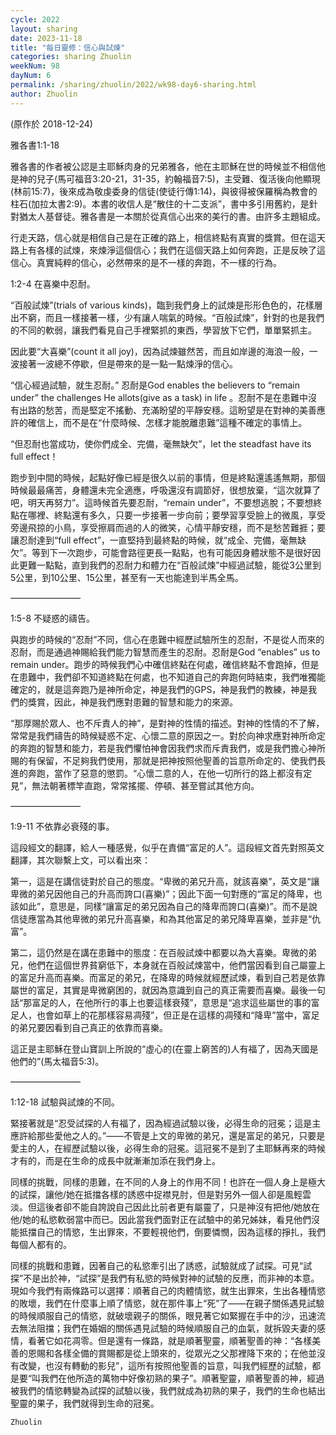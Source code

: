 ```yaml
---
cycle: 2022
layout: sharing
date: 2023-11-18
title: "每日靈修：信心與試煉"
categories: sharing Zhuolin
weekNum: 98
dayNum: 6
permalink: /sharing/zhuolin/2022/wk98-day6-sharing.html
author: Zhuolin
---
```

(原作於 2018-12-24)

雅各書1:1-18  

雅各書的作者被公認是主耶穌肉身的兄弟雅各，他在主耶穌在世的時候並不相信他是神的兒子(馬可福音3:20-21，31-35，約翰福音7:5)，主受難、復活後向他顯現(林前15:7)，後來成為敬虔委身的信徒(使徒行傳1:14)，與彼得被保羅稱為教會的柱石(加拉太書2:9)。本書的收信人是“散住的十二支派”，書中多引用舊約，是針對猶太人基督徒。雅各書是一本關於從真信心出來的美行的書。由許多主題組成。  

行走天路，信心就是相信自己是在正確的路上，相信終點有真實的獎賞。但在這天路上有各樣的試煉，來煉淨這個信心；我們在這個天路上如何奔跑，正是反映了這信心。真實純粹的信心，必然帶來的是不一樣的奔跑，不一樣的行為。  

1:2-4 在喜樂中忍耐。  

“百般試煉”(trials of various kinds)，臨到我們身上的試煉是形形色色的，花樣層出不窮，而且一樣接著一樣，少有讓人喘氣的時候。“百般試煉”，針對的也是我們的不同的軟弱，讓我們看見自己手裡緊抓的東西，學習放下它們，單單緊抓主。  

因此要“大喜樂”(count it all joy)，因為試煉雖然苦，而且如岸邊的海浪一般，一波接著一波總不停歇，但是帶來的是一點一點煉淨的信心。  

“信心經過試驗，就生忍耐。” 忍耐是God enables the believers to “remain under” the challenges He allots(give as a task) in life 。忍耐不是在患難中沒有出路的愁苦，而是堅定不搖動、充滿盼望的平靜安穩。這盼望是在對神的美善應許的確信上，而不是在“什麼時候、怎樣才能脫離患難”這種不確定的事情上。  

“但忍耐也當成功，使你們成全、完備，毫無缺欠”，let the steadfast have its full effect！  

跑步到中間的時候，起點好像已經是很久以前的事情，但是終點還遙遙無期，那個時候最最痛苦，身體還未完全適應，呼吸還沒有調節好，很想放棄，“這次就算了吧，明天再努力”。這時候首先要忍耐，“remain under”，不要想逃脫；不要想終點在哪裡、終點還有多久，只要一步接著一步向前；要學習享受臉上的微風，享受旁邊飛掠的小鳥，享受擦肩而過的人的微笑，心情平靜安穩，而不是愁苦難捱；要讓忍耐達到“full effect”，一直堅持到最終點的時候，就“成全、完備，毫無缺欠”。等到下一次跑步，可能會路徑更長一點點，也有可能因身體狀態不是很好因此更難一點點，直到我們的忍耐力和體力在“百般試煉”中經過試驗，能從3公里到5公里，到10公里、15公里，甚至有一天也能達到半馬全馬。  

————————  

1:5-8 不疑惑的禱告。  

與跑步的時候的“忍耐”不同，信心在患難中經歷試驗所生的忍耐，不是從人而來的忍耐，而是通過神賜給我們能力智慧而產生的忍耐。忍耐是God “enables” us to remain under。跑步的時候我們心中確信終點在何處，確信終點不會跑掉，但是在患難中，我們卻不知道終點在何處，也不知道自己的奔跑何時結束，我們唯獨能確定的，就是這奔跑乃是神所命定，神是我們的GPS，神是我們的教練，神是我們的獎賞，因此，神是我們應對患難的智慧和能力的來源。  

“那厚賜於眾人、也不斥責人的神”，是對神的性情的描述。對神的性情的不了解，常常是我們禱告的時候疑惑不定、心懷二意的原因之一。對於向神求應對神所命定的奔跑的智慧和能力，若是我們懼怕神會因我們求而斥責我們，或是我們擔心神所賜的有保留，不足夠我們使用，那就是把神按照他聖善的旨意所命定的、使我們長進的奔跑，當作了惡意的懲罰。“心懷二意的人，在他一切所行的路上都沒有定見”，無法朝著標竿直跑，常常搖擺、停頓、甚至嘗試其他方向。  

————————  

1:9-11 不依靠必衰殘的事。  

這段經文的翻譯，給人一種感覺，似乎在責備“富足的人”。這段經文首先對照英文翻譯，其次聯繫上文，可以看出來：  

第一，這是在講信徒對於自己的態度。“卑微的弟兄升高，就該喜樂”，英文是“讓卑微的弟兄因他自己的升高而誇口(喜樂)”；因此下面一句對應的“富足的降卑，也該如此”，意思是，同樣“讓富足的弟兄因為自己的降卑而誇口(喜樂)”。而不是說信徒應當為其他卑微的弟兄升高喜樂，和為其他富足的弟兄降卑喜樂，並非是“仇富”。  

第二，這仍然是在講在患難中的態度：在百般試煉中都要以為大喜樂。卑微的弟兄，他們在這個世界貧窮低下，本身就在百般試煉當中，他們當因看到自己屬靈上的富足升高而喜樂。而富足的弟兄，在降卑的時候就經歷試煉，看到自己若是依靠屬世的富足，其實是卑微窮困的，就因為意識到自己的真正需要而喜樂。最後一句話“那富足的人，在他所行的事上也要這樣衰殘”，意思是“追求這些屬世的事的富足人，也會如草上的花那樣容易凋殘”，但正是在這樣的凋殘和“降卑”當中，富足的弟兄要因看到自己真正的依靠而喜樂。  

這正是主耶穌在登山寶訓上所說的“虛心的(在靈上窮苦的)人有福了，因為天國是他們的”(馬太福音5:3)。  

————————  

1:12-18 試驗與試煉的不同。  

緊接著就是“忍受試探的人有福了，因為經過試驗以後，必得生命的冠冕；這是主應許給那些愛他之人的。”——不管是上文的卑微的弟兄，還是富足的弟兄，只要是愛主的人，在經歷試驗以後，必得生命的冠冕。這冠冕不是到了主耶穌再來的時候才有的，而是在生命的成長中就漸漸加添在我們身上。  

同樣的挑戰，同樣的患難，在不同的人身上的作用不同！也許在一個人身上是極大的試探，讓他/她在抵擋各樣的誘惑中捉襟見肘，但是對另外一個人卻是風輕雲淡。但這後者卻不能自誇說自己因此比前者更有屬靈了，只是神沒有把他/她放在他/她的私慾軟弱當中而已。因此當我們面對正在試驗中的弟兄姊妹，看見他們沒能抵擋自己的情慾，生出罪來，不要輕視他們，倒要憐憫，因為這樣的掙扎，我們每個人都有的。  

同樣的挑戰和患難，因著自己的私慾牽引出了誘惑，試驗就成了試探。可見“試探”不是出於神，“試探”是我們有私慾的時候對神的試驗的反應，而非神的本意。現如今我們有兩條路可以選擇：順著自己的肉體情慾，就生出罪來，生出各種情慾的敗壞，我們在什麼事上順了情慾，就在那件事上“死”了——在親子關係遇見試驗的時候順服自己的情慾，就破壞親子的關係，眼見著它如緊握在手中的沙，迅速流去無法阻擋；我們在婚姻的關係遇見試驗的時候順服自己的血氣，就拆毀夫妻的感情，看著它如花凋零。但是還有一條路，就是順著聖靈，順著聖善的神：“各樣美善的恩賜和各樣全備的賞賜都是從上頭來的，從眾光之父那裡降下來的；在他並沒有改變，也沒有轉動的影兒”，這所有按照他聖善的旨意，叫我們經歷的試驗，都是要“叫我們在他所造的萬物中好像初熟的果子”。順著聖靈，順著聖善的神，經過被我們的情慾轉變為試探的試驗以後，我們就成為初熟的果子，我們的生命也結出聖靈的果子，我們就得到生命的冠冕。  

`Zhuolin`  
